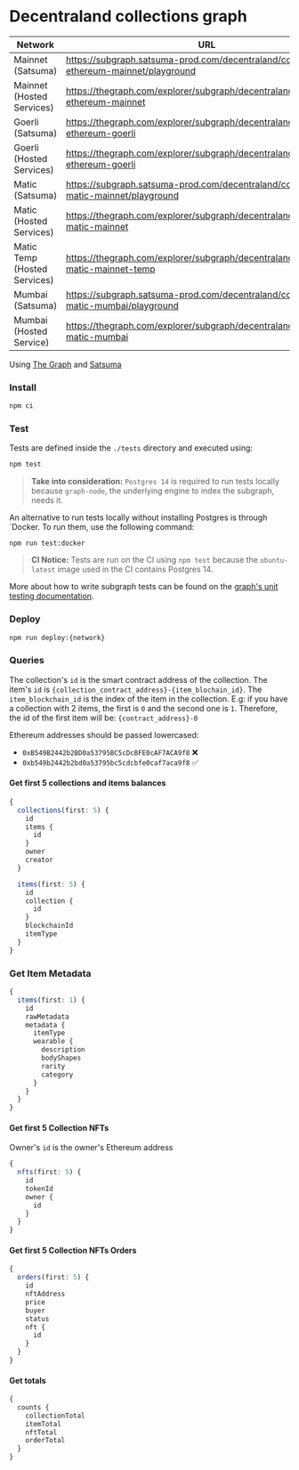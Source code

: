 # Decentraland collections graph

|Network|URL|Current|Previous|
|-|-|-|-|
|Mainnet (Satsuma)|https://subgraph.satsuma-prod.com/decentraland/collections-ethereum-mainnet/playground|QmXAJWxr83ff8yqZkK8NrWUxETRHyXbq69sy2bmQznT136|-|
|Mainnet (Hosted Services)|https://thegraph.com/explorer/subgraph/decentraland/collections-ethereum-mainnet|QmXAJWxr83ff8yqZkK8NrWUxETRHyXbq69sy2bmQznT136|QmWrLR11uq12yDD7qUFzeyYEFXxQiU2UcKFYZLrccCYkwk|
|Goerli (Satsuma)|https://thegraph.com/explorer/subgraph/decentraland/collections-ethereum-goerli|QmbL8a1aMAuKoMZKNjjP2pzyekFqb6AdRWji3nsPnQkEoo|QmRbsXQDYGF4MEFsbjfbKegGyo36VXKAwcwHEiqLvwzsdS|
|Goerli (Hosted Services)|https://thegraph.com/explorer/subgraph/decentraland/collections-ethereum-goerli|QmPtETAfzq2eCJ3U7HsS5ugC7L4WK4oNZ6RaNkYoKZZbZL|QmRbsXQDYGF4MEFsbjfbKegGyo36VXKAwcwHEiqLvwzsdS|
|Matic (Satsuma)|https://subgraph.satsuma-prod.com/decentraland/collections-matic-mainnet/playground|QmUCo2VWg5Cj8C46nS1LNVemLbiXPcf2ad75d3dMrhdpJv|Qmc1XwMPmbVNCqvbTkTNWxGogcZLxQ72WwTsgHVbRTJ7XD|
|Matic (Hosted Services)|https://thegraph.com/explorer/subgraph/decentraland/collections-matic-mainnet|QmUCo2VWg5Cj8C46nS1LNVemLbiXPcf2ad75d3dMrhdpJv|Qmc1XwMPmbVNCqvbTkTNWxGogcZLxQ72WwTsgHVbRTJ7XD|
|Matic Temp (Hosted Services)|https://thegraph.com/explorer/subgraph/decentraland/collections-matic-mainnet-temp|QmUCo2VWg5Cj8C46nS1LNVemLbiXPcf2ad75d3dMrhdpJv|QmNrxac6yGrZWKwYLNSFagwRcGEmHUeurwfVyfYppzAs6x|
|Mumbai (Satsuma)|https://subgraph.satsuma-prod.com/decentraland/collections-matic-mumbai/playground|QmQRwsc2CCebd4KVHNVeTcLZacqc3PGU5gt6yEo1n19x7L|-|
|Mumbai (Hosted Service)|https://thegraph.com/explorer/subgraph/decentraland/collections-matic-mumbai|QmQRwsc2CCebd4KVHNVeTcLZacqc3PGU5gt6yEo1n19x7L|QmfZsAg5pbMBpwY1WuDR7QPfUZ3oNEkNagVXcQ42nKX1C5|

Using [The Graph](https://thegraph.com) and [Satsuma](https://www.satsuma.xyz/)

### Install

```bash
npm ci
```

### Test

Tests are defined inside the `./tests` directory and executed using:

```bash
npm test
```

> **Take into consideration:**
>`Postgres 14` is required to run tests locally because `graph-node`, the underlying engine to index the subgraph, needs it.

An alternative to run tests locally without installing Postgres is through `Docker. To run them, use the following command:

```
npm run test:docker
```

> **CI Notice:**
> Tests are run on the CI using `npm test` because the `ubuntu-latest` image used in the CI contains Postgres 14.

More about how to write subgraph tests can be found on the [graph's unit testing documentation](https://thegraph.com/docs/en/developing/unit-testing-framework/).

### Deploy

```bash
npm run deploy:{network}
```

### Queries

The collection's `id` is the smart contract address of the collection.
The item's `id` is `{collection_contract_address}-{item_blochain_id}`. The `item_blockchain_id` is the index of the item in the collection. E.g: if you have a collection with 2 items, the first is `0` and the second one is `1`. Therefore, the id of the first item will be: `{contract_address}-0`

Ethereum addresses should be passed lowercased:

- `0xB549B2442b2BD0a53795BC5cDcBFE0cAF7ACA9f8` ❌
- `0xb549b2442b2bd0a53795bc5cdcbfe0caf7aca9f8` ✅

#### Get first 5 collections and items balances

```typescript
{
  collections(first: 5) {
    id
    items {
      id
    }
    owner
    creator
  }

  items(first: 5) {
    id
    collection {
      id
    }
    blockchainId
    itemType
  }
}
```

### Get Item Metadata

```typescript
{
  items(first: 1) {
    id
    rawMetadata
    metadata {
      itemType
      wearable {
        description
        bodyShapes
        rarity
        category
      }
    }
  }
}
```

#### Get first 5 Collection NFTs

Owner's `id` is the owner's Ethereum address

```typescript
{
  nfts(first: 5) {
    id
    tokenId
    owner {
      id
    }
  }
}
```

#### Get first 5 Collection NFTs Orders

```typescript
{
  orders(first: 5) {
    id
    nftAddress
    price
    buyer
    status
    nft {
      id
    }
  }
}
```

#### Get totals

```typescript
{
  counts {
    collectionTotal
    itemTotal
    nftTotal
    orderTotal
  }
}
```
